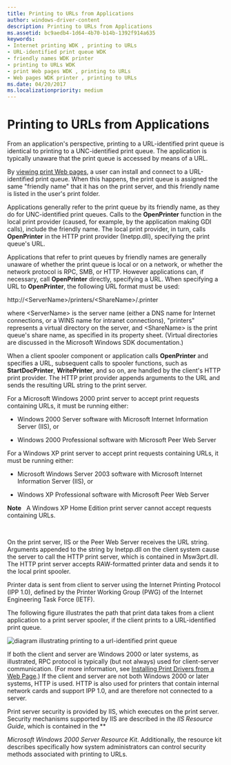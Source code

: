 ```yaml
---
title: Printing to URLs from Applications
author: windows-driver-content
description: Printing to URLs from Applications
ms.assetid: bc9aedb4-1d64-4b70-b14b-1392f914a635
keywords:
- Internet printing WDK , printing to URLs
- URL-identified print queue WDK
- friendly names WDK printer
- printing to URLs WDK
- print Web pages WDK , printing to URLs
- Web pages WDK printer , printing to URLs
ms.date: 04/20/2017
ms.localizationpriority: medium
---
```


# Printing to URLs from Applications





From an application's perspective, printing to a URL-identified print queue is identical to printing to a UNC-identified print queue. The application is typically unaware that the print queue is accessed by means of a URL.

By [viewing print Web pages](viewing-print-web-pages.md), a user can install and connect to a URL-identified print queue. When this happens, the print queue is assigned the same "friendly name" that it has on the print server, and this friendly name is listed in the user's print folder.

Applications generally refer to the print queue by its friendly name, as they do for UNC-identified print queues. Calls to the **OpenPrinter** function in the local print provider (caused, for example, by the application making GDI calls), include the friendly name. The local print provider, in turn, calls **OpenPrinter** in the HTTP print provider (Inetpp.dll), specifying the print queue's URL.

Applications that refer to print queues by friendly names are generally unaware of whether the print queue is local or on a network, or whether the network protocol is RPC, SMB, or HTTP. However applications can, if necessary, call **OpenPrinter** directly, specifying a URL. When specifying a URL to **OpenPrinter**, the following URL format must be used:

http://&lt;ServerName&gt;/printers/&lt;ShareName&gt;/.printer

where &lt;ServerName&gt; is the server name (either a DNS name for Internet connections, or a WINS name for intranet connections), "printers" represents a virtual directory on the server, and &lt;ShareName&gt; is the print queue's share name, as specified in its property sheet. (Virtual directories are discussed in the Microsoft Windows SDK documentation.)

When a client spooler component or application calls **OpenPrinter** and specifies a URL, subsequent calls to spooler functions, such as **StartDocPrinter**, **WritePrinter**, and so on, are handled by the client's HTTP print provider. The HTTP print provider appends arguments to the URL and sends the resulting URL string to the print server.

For a Microsoft Windows 2000 print server to accept print requests containing URLs, it must be running either:

-   Windows 2000 Server software with Microsoft Internet Information Server (IIS), or

-   Windows 2000 Professional software with Microsoft Peer Web Server

For a Windows XP print server to accept print requests containing URLs, it must be running either:

-   Microsoft Windows Server 2003 software with Microsoft Internet Information Server (IIS), or

-   Windows XP Professional software with Microsoft Peer Web Server

**Note**   A Windows XP Home Edition print server cannot accept requests containing URLs.

 

On the print server, IIS or the Peer Web Server receives the URL string. Arguments appended to the string by Inetpp.dll on the client system cause the server to call the HTTP print server, which is contained in Msw3prt.dll. The HTTP print server accepts RAW-formatted printer data and sends it to the local print spooler.

Printer data is sent from client to server using the Internet Printing Protocol (IPP 1.0), defined by the Printer Working Group (PWG) of the Internet Engineering Task Force (IETF).

The following figure illustrates the path that print data takes from a client application to a print server spooler, if the client prints to a URL-identified print queue.

![diagram illustrating printing to a url-identified print queue](images/prntpath.png)

If both the client and server are Windows 2000 or later systems, as illustrated, RPC protocol is typically (but not always) used for client-server communication. (For more information, see [Installing Print Drivers from a Web Page](installing-print-drivers-from-a-web-page.md).) If the client and server are not both Windows 2000 or later systems, HTTP is used. HTTP is also used for printers that contain internal network cards and support IPP 1.0, and are therefore not connected to a server.

Print server security is provided by IIS, which executes on the print server. Security mechanisms supported by IIS are described in the *IIS Resource Guide*, which is contained in the **

*Microsoft Windows 2000 Server Resource Kit*. Additionally, the resource kit describes specifically how system administrators can control security methods associated with printing to URLs.

 

 




